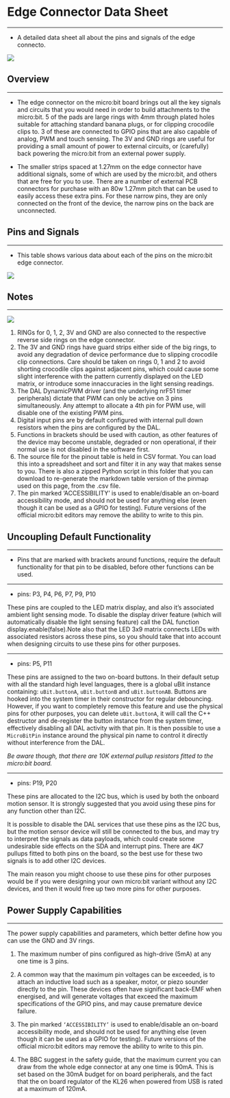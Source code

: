 
# Edge Connector Data Sheet
---
- A detailed data sheet all about the pins and signals of the edge connecto.

![](https://i.imgur.com/ppEvX0Y.jpg)
## Overview
---
- The edge connector on the micro:bit board brings out all the key signals and circuits that you would need in order to build attachments to the micro:bit. 5 of the pads are large rings with 4mm through plated holes suitable for attaching standard banana plugs, or for clipping crocodile clips to. 3 of these are connected to GPIO pins that are also capable of analog, PWM and touch sensing. The 3V and GND rings are useful for providing a small amount of power to external circuits, or (carefully) back powering the micro:bit from an external power supply.

- The smaller strips spaced at 1.27mm on the edge connector have additional signals, some of which are used by the micro:bit, and others that are free for you to use. There are a number of external PCB connectors for purchase with an 80w 1.27mm pitch that can be used to easily access these extra pins. For these narrow pins, they are only connected on the front of the device, the narrow pins on the back are unconnected.

## Pins and Signals
---
- This table shows various data about each of the pins on the micro:bit edge connector.

![](https://i.imgur.com/auRKA92.png)




## Notes
---
![](https://i.imgur.com/6tdNMJG.jpg)

1. RINGs for 0, 1, 2, 3V and GND are also connected to the respective reverse side rings on the edge connector.
2. The 3V and GND rings have guard strips either side of the big rings, to avoid any degradation of device performance due to slipping crocodile clip connections. Care should be taken on rings 0, 1 and 2 to avoid shorting crocodile clips against adjacent pins, which could cause some slight interference with the pattern currently displayed on the LED matrix, or introduce some innaccuracies in the light sensing readings.
3. The DAL DynamicPWM driver (and the underlying nrF51 timer peripherals) dictate that PWM can only be active on 3 pins simultaneously. Any attempt to allocate a 4th pin for PWM use, will disable one of the existing PWM pins.
4. Digital input pins are by default configured with internal pull down resistors when the pins are configured by the DAL.
5. Functions in brackets should be used with caution, as other features of the device may become unstable, degraded or non operational, if their normal use is not disabled in the software first.
6. The source file for the pinout table is held in CSV format. You can load this into a spreadsheet and sort and filter it in any way that makes sense to you. There is also a zipped Python script in this folder that you can download to re-generate the markdown table version of the pinmap used on this page, from the .csv file.
7. The pin marked ‘ACCESSIBILITY’ is used to enable/disable an on-board accessibility mode, and should not be used for anything else (even though it can be used as a GPIO for testing). Future versions of the official micro:bit editors may remove the ability to write to this pin.

## Uncoupling Default Functionality
---
- Pins that are marked with brackets around functions, require the default functionality for that pin to be disabled, before other functions can be used.

---

- pins: P3, P4, P6, P7, P9, P10

These pins are coupled to the LED matrix display, and also it’s associated ambient light sensing mode. To disable the display driver feature (which will automatically disable the light sensing feature) call the DAL function display.enable(false).Note also that the LED 3x9 matrix connects LEDs with associated resistors across these pins, so you should take that into account when designing circuits to use these pins for other purposes.

---

- pins: P5, P11

These pins are assigned to the two on-board buttons. In their default setup with all the standard high level languages, there is a global uBit instance containing: `uBit.buttonA`, `uBit.buttonB` and `uBit.buttonAB`.
Buttons are hooked into the system timer in their constructor for regular debouncing. However, if you want to completely remove this feature and use the physical pins for other purposes, you can delete `uBit.buttonA`, it will call the C++ destructor and de-register the button instance from the system timer, effectively disabling all DAL activity with that pin. It is then possible to use a `MicroBitPin` instance around the physical pin name to control it directly without interference from the DAL.

*Be aware though, that there are 10K external pullup resistors fitted to the micro:bit board.*

---

- pins: P19, P20

These pins are allocated to the I2C bus, which is used by both the onboard motion sensor. It is strongly suggested that you avoid using these pins for any function other than I2C.

It is possible to disable the DAL services that use these pins as the I2C bus, but the motion sensor device will still be connected to the bus, and may try to interpret the signals as data payloads, which could create some undesirable side effects on the SDA and interrupt pins. There are 4K7 pullups fitted to both pins on the board, so the best use for these two signals is to add other I2C devices.

The main reason you might choose to use these pins for other purposes would be if you were designing your own micro:bit variant without any I2C devices, and then it would free up two more pins for other purposes.


## Power Supply Capabilities
---

The power supply capabilities and parameters, which better define how you can use the GND and 3V rings.
 
1. The maximum number of pins configured as high-drive (5mA) at any one time is 3 pins.

2. A common way that the maximum pin voltages can be exceeded, is to attach an inductive load such as a speaker, motor, or piezo sounder directly to the pin. These devices often have significant back-EMF when energised, and will generate voltages that exceed the maximum specifications of the GPIO pins, and may cause premature device failure.

3. The pin marked `‘ACCESSIBILITY’` is used to enable/disable an on-board accessibility mode, and should not be used for anything else (even though it can be used as a GPIO for testing). Future versions of the official micro:bit editors may remove the ability to write to this pin.

4. The BBC suggest in the safety guide, that the maximum current you can draw from the whole edge connector at any one time is 90mA. This is set based on the 30mA budget for on board peripherals, and the fact that the on board regulator of the KL26 when powered from USB is rated at a maximum of 120mA.

